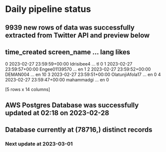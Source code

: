 # Daily pipeline status
## 9939 new rows of data was successfully extracted from Twitter API and preview below
##                time_created      screen_name  ... lang likes
0 2023-02-27 23:59:59+00:00       Idrisibee4  ...   tl     0
1 2023-02-27 23:59:57+00:00    Engee01139570  ...   en     1
2 2023-02-27 23:59:52+00:00         DEMAN004  ...   en    10
3 2023-02-27 23:59:51+00:00  OlatunjiAfola17  ...   en     0
4 2023-02-27 23:59:47+00:00       mahammadgi  ...   en     0

[5 rows x 14 columns]
## AWS Postgres Database was successfully updated at  02:18 on 2023-02-28
## Database currently at (78716,) distinct records
### Next update at 2023-03-01
